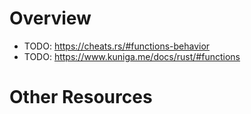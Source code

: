 # Overview

- TODO: https://cheats.rs/#functions-behavior
- TODO: https://www.kuniga.me/docs/rust/#functions


# Other Resources
